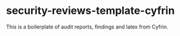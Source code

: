 # security-reviews-template-cyfrin

This is a boilerplate of audit reports, findings and latex from Cyfrin.
